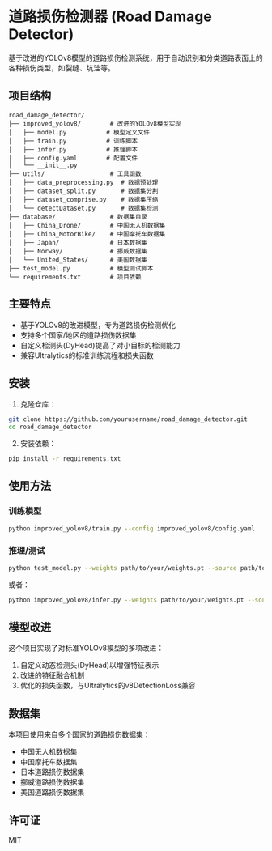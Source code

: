 # 道路损伤检测器 (Road Damage Detector)

基于改进的YOLOv8模型的道路损伤检测系统，用于自动识别和分类道路表面上的各种损伤类型，如裂缝、坑洼等。

## 项目结构

```
road_damage_detector/
├── improved_yolov8/        # 改进的YOLOv8模型实现
│   ├── model.py           # 模型定义文件
│   ├── train.py           # 训练脚本
│   ├── infer.py           # 推理脚本
│   ├── config.yaml        # 配置文件
│   └── __init__.py
├── utils/                  # 工具函数
│   ├── data_preprocessing.py  # 数据预处理
│   ├── dataset_split.py       # 数据集分割
│   ├── dataset_comprise.py    # 数据集压缩
│   └── detectDataset.py       # 数据集检测
├── database/               # 数据集目录
│   ├── China_Drone/        # 中国无人机数据集
│   ├── China_MotorBike/    # 中国摩托车数据集
│   ├── Japan/              # 日本数据集
│   ├── Norway/             # 挪威数据集
│   └── United_States/      # 美国数据集
├── test_model.py           # 模型测试脚本
└── requirements.txt        # 项目依赖
```

## 主要特点

- 基于YOLOv8的改进模型，专为道路损伤检测优化
- 支持多个国家/地区的道路损伤数据集
- 自定义检测头(DyHead)提高了对小目标的检测能力
- 兼容Ultralytics的标准训练流程和损失函数

## 安装

1. 克隆仓库：
```bash
git clone https://github.com/yourusername/road_damage_detector.git
cd road_damage_detector
```

2. 安装依赖：
```bash
pip install -r requirements.txt
```

## 使用方法

### 训练模型

```bash
python improved_yolov8/train.py --config improved_yolov8/config.yaml
```

### 推理/测试

```bash
python test_model.py --weights path/to/your/weights.pt --source path/to/test/images
```

或者：

```bash
python improved_yolov8/infer.py --weights path/to/your/weights.pt --source path/to/test/images
```

## 模型改进

这个项目实现了对标准YOLOv8模型的多项改进：

1. 自定义动态检测头(DyHead)以增强特征表示
2. 改进的特征融合机制
3. 优化的损失函数，与Ultralytics的v8DetectionLoss兼容

## 数据集

本项目使用来自多个国家的道路损伤数据集：
- 中国无人机数据集
- 中国摩托车数据集
- 日本道路损伤数据集
- 挪威道路损伤数据集
- 美国道路损伤数据集

## 许可证

MIT 